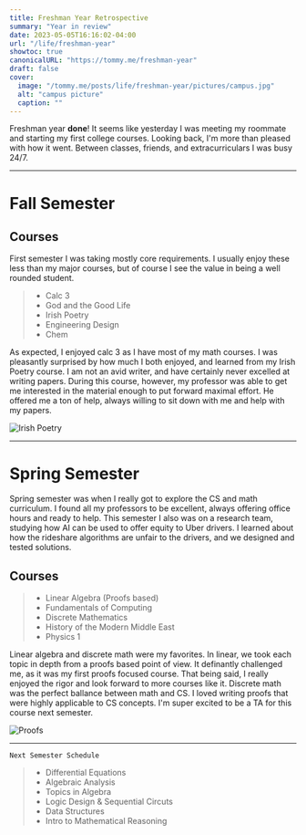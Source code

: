 ```yaml
---
title: Freshman Year Retrospective
summary: "Year in review"
date: 2023-05-05T16:16:02-04:00
url: "/life/freshman-year"
showtoc: true
canonicalURL: "https://tommy.me/freshman-year"
draft: false
cover:
  image: "/tommy.me/posts/life/freshman-year/pictures/campus.jpg"
  alt: "campus picture"
  caption: ""
---
```


Freshman year **done**! It seems like yesterday I was meeting my roommate and starting my first college courses.
Looking back, I'm more than pleased with how it went. Between classes, friends, and extracurriculars I was busy
24/7. 

---

# Fall Semester

## Courses

First semester I was taking mostly core requirements. I usually enjoy these less than my major courses, but of course I
see the value in being a well rounded student.

> - Calc 3 
> - God and the Good Life 
> - Irish Poetry 
> - Engineering Design
> - Chem

As expected, I enjoyed calc 3 as I have most of my math courses. I was pleasantly surprised by how much I both enjoyed, and 
learned from my Irish Poetry course. I am not an avid writer, and have certainly never excelled at writing papers. During this
course, however, my professor was able to get me interested in the material enough to put forward maximal effort. He offered
me a ton of help, always willing to sit down with me and help with my papers.

![Irish Poetry](/tommy.me/irishPoetry.jpg)

---

# Spring Semester

Spring semester was when I really got to explore the CS and math curriculum. I found all my professors to be excellent,
always offering office hours and ready to help. This semester I also was on a research team, studying how AI can be used 
to offer equity to Uber drivers. I learned about how the rideshare algorithms are unfair to the drivers, and we designed 
and tested solutions.

## Courses

> - Linear Algebra (Proofs based)
> - Fundamentals of Computing
> - Discrete Mathematics
> - History of the Modern Middle East
> - Physics 1 

Linear algebra and discrete math were my favorites. In linear, we took each topic in depth from a proofs based point of view.
It definantly challenged me, as it was my first proofs focused course. That being said, I really enjoyed the rigor and look 
forward to more courses like it. Discrete math was the perfect ballance between math and CS. I loved writing proofs that 
were highly applicable to CS concepts. I'm super excited to be a TA for this course next semester.

![Proofs](/tommy.me/proofs.jpg)

---

`Next Semester Schedule`

> - Differential Equations
> - Algebraic Analysis
> - Topics in Algebra 
> - Logic Design & Sequential Circuts
> - Data Structures
> - Intro to Mathematical Reasoning
